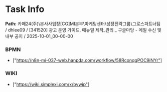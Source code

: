 # Task Info

**Path:** 카페24(주)\본사사업장\[CG]MI본부\마케팅센터\성장전략그룹\그로스파트너팀 / dhlee09 / [341520] 광고 운영 가이드, 매뉴얼 제작_관리 _ 구글마당 - 메일 수신 및 내부 공지 / 2025-10-01_00-00-00

### BPMN
- ["https://n8n-mi-037-web.hanpda.com/workflow/58RconqqPOC9iNYr"]

### WIKI
- ["https://wiki.simplexi.com/x/bvwip"]

